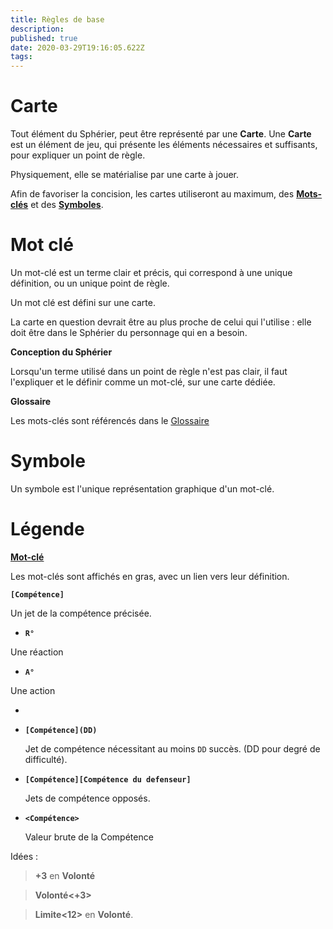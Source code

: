 ```yaml
---
title: Règles de base
description: 
published: true
date: 2020-03-29T19:16:05.622Z
tags: 
---
```


# Carte

Tout élément du Sphérier, peut être représenté par une **Carte**.
Une **Carte** est un élément de jeu, qui présente les éléments nécessaires et suffisants, pour expliquer un point de règle.

Physiquement, elle se matérialise par une carte à jouer. 

Afin de favoriser la concision, les cartes utiliseront au maximum, des **[Mots-clés](https://trello.com/c/R9XMDT9T)** et des **[Symboles](https://trello.com/c/R9XMDT9T)**.

# Mot clé 

Un mot-clé est un terme clair et précis, qui correspond à une unique définition, ou un unique point de règle.

Un mot clé est défini sur une carte.

La carte en question devrait être au plus proche de celui qui l'utilise : elle doit être dans le Sphérier du personnage qui en a besoin. 

**Conception du Sphérier**

Lorsqu'un terme utilisé dans un point de règle n'est pas clair, il faut l'expliquer et le définir comme un mot-clé, sur une carte dédiée.

**Glossaire**

Les mots-clés sont référencés dans le [Glossaire](https://trello.com/c/2sDoyFea) 

# Symbole

Un symbole est l'unique représentation graphique d'un mot-clé.

# Légende

**[Mot-clé]()**

Les mot-clés sont affichés en gras, avec un lien vers leur définition.

**`[Compétence]`**

Un jet de la compétence précisée.

* **`R°`**

Une réaction

* **`A°`**

Une action

* 

* **`[Compétence](DD)`**

    Jet de compétence nécessitant au moins `DD` succès. (DD pour degré de difficulté).

* **`[Compétence][Compétence du defenseur]`**

    Jets de compétence opposés.

*  **`<Compétence>`**

    Valeur brute de la Compétence

Idées :

> **+3** en **Volonté**

> **Volonté<+3>**

> **Limite<12>** en **Volonté**.